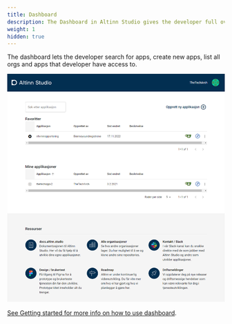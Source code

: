 ```yaml
---
title: Dashboard
description: The Dashboard in Altinn Studio gives the developer full overview over their apps.
weight: 1
hidden: true
---
```


The dashboard lets the developer search for apps, create new apps, list all orgs and apps that developer have access to.

![Dashboard](dashboard.png "Dashboard")

[See Getting started for more info on how to use dashboard](../../../../../../altinn-studio/getting-started/create-app/).